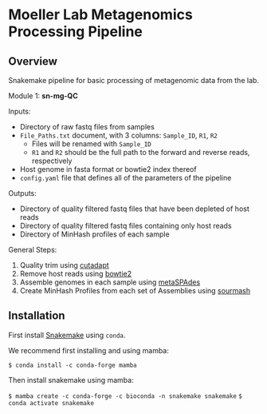 # Moeller Lab Metagenomics Processing Pipeline

## Overview
Snakemake pipeline for basic processing of metagenomic data from the lab.

Module 1: **sn-mg-QC**

Inputs:
  - Directory of raw fastq files from samples
  - `File_Paths.txt` document, with 3 columns: `Sample_ID`, `R1`, `R2`
    - Files will be renamed with `Sample_ID`
    - `R1` and `R2` should be the full path to the forward and reverse reads, respectively
  - Host genome in fasta format or bowtie2 index thereof
  - `config.yaml` file that defines all of the parameters of the pipeline

Outputs:
  - Directory of quality filtered fastq files that have been depleted of host reads
  - Directory of quality filtered fastq files containing only host reads
  - Directory of MinHash profiles of each sample

General Steps:
  1. Quality trim using [cutadapt](https://cutadapt.readthedocs.io/en/stable/guide.html)
  2. Remove host reads using [bowtie2](http://bowtie-bio.sourceforge.net/bowtie2/manual.shtml)
  3. Assemble genomes in each sample using [metaSPAdes](https://cab.spbu.ru/software/meta-spades/)
  4. Create MinHash Profiles from each set of Assemblies using [sourmash](https://sourmash.readthedocs.io/en/latest/)

## Installation

First install [Snakemake](https://snakemake.readthedocs.io/en/stable/getting_started/installation.html) using `conda`.

We recommend first installing and using mamba:

```$ conda install -c conda-forge mamba```

Then install snakemake using mamba:

```$ mamba create -c conda-forge -c bioconda -n snakemake snakemake```
```$ conda activate snakemake ```

